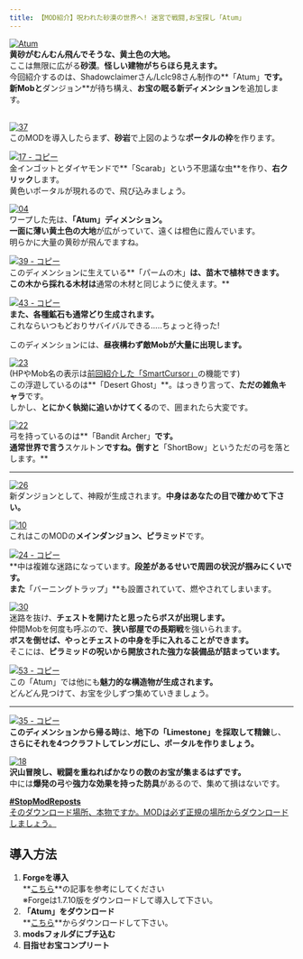 ```yaml
---
title: 【MOD紹介】呪われた砂漠の世界へ! 迷宮で戦闘,お宝探し「Atum」
---
```


[![Atum](https://cdn-ak.f.st-hatena.com/images/fotolife/s/sasigume/20210208/20210208164856.png)](#e/6/e6d79717.png "Atum")  
**黄砂がむんむん飛んでそうな、黄土色の大地。**  
ここは無限に広がる**砂漠**。**怪しい建物がちらほら見えます。**  
今回紹介するのは、Shadowclaimerさん/Lclc98さん制作の**「Atum」**です。  
**新Mob**と**ダンジョン**が待ち構え、**お宝の眠る新ディメンション**を追加します。

   
[![37](https://cdn-ak.f.st-hatena.com/images/fotolife/s/sasigume/20210208/20210208180933.png)](#f/f/ffdb898b.png "37")  
このMODを導入したらまず、**砂岩**で上図のような**ポータルの枠**を作ります。

[![17 - コピー](https://cdn-ak.f.st-hatena.com/images/fotolife/s/sasigume/20210208/20210208135252.png)](#4/9/4916cbd0.png "17 - コピー")  
金インゴットとダイヤモンドで**「Scarab」という不思議な虫**を作り、**右クリック**します。  
黄色いポータルが現れるので、飛び込みましょう。

[![04](https://cdn-ak.f.st-hatena.com/images/fotolife/s/sasigume/20210208/20210208140651.png)](#5/5/55b5f2f9.png "04")  
ワープした先は、**「Atum」**ディメンション。  
一面に**薄い黄土色の大地**が広がっていて、遠くは橙色に霞んでいます。  
明らかに大量の黄砂が飛んでますね。

[![39 - コピー](https://cdn-ak.f.st-hatena.com/images/fotolife/s/sasigume/20210208/20210208151558.png)](#9/5/95490bad.png "39 - コピー")  
このディメンションに生えている**「パームの木」**は、苗木で植林できます。  
この木から採れる木材は**通常の木材と同じように使えます。**

[![43 - コピー](https://cdn-ak.f.st-hatena.com/images/fotolife/s/sasigume/20210208/20210208130934.png)](#1/8/183d9921.png "43 - コピー")  
**また、各種鉱石も通常どり生成されます。**  
これならいつもどおりサバイバルできる…..ちょっと待った!

このディメンションには、**昼夜構わず敵Mobが大量に出現します。**

[![23](https://cdn-ak.f.st-hatena.com/images/fotolife/s/sasigume/20210208/20210208125704.png)](#0/e/0e2b34f6.png "23")  
(HPやMob名の表示は[前回紹介した「SmartCursor」](/43913717/ "【MOD紹介】ここまで見せちゃう!? MobのHP/ブロックの情報を何でも表示「SmartCursor」[Minecraft]")の機能です)  
この浮遊しているのは**「Desert Ghost」**。はっきり言って、**ただの雑魚キャラ**です。  
しかし、**とにかく執拗に追いかけてくる**ので、囲まれたら大変です。

[![22](https://cdn-ak.f.st-hatena.com/images/fotolife/s/sasigume/20210208/20210208150836.png)](#8/e/8e368a37.png "22")  
弓を持っているのは**「Bandit Archer」**です。  
通常世界で言う**スケルトン**ですね。倒すと**「ShortBow」というただの弓を落とします。**

---

[![26](https://cdn-ak.f.st-hatena.com/images/fotolife/s/sasigume/20210208/20210208154134.png)](#a/e/ae44dade.png "26")  
新ダンジョンとして、神殿が生成されます。**中身はあなたの目で確かめて下さい。**

[![10](https://cdn-ak.f.st-hatena.com/images/fotolife/s/sasigume/20210208/20210208130956.png)](#1/8/18914898.png "10")  
これはこのMODの**メインダンジョン、ピラミッド**です。

[![24 - コピー](https://cdn-ak.f.st-hatena.com/images/fotolife/s/sasigume/20210208/20210208144220.png)](#7/6/760e692b.png "24 - コピー")  
**中は複雑な迷路になっています。**段差があるせいで周囲の状況が掴みにくいです。  
また**「バーニングトラップ」**も設置されていて、燃やされてしまいます。

[![30](https://cdn-ak.f.st-hatena.com/images/fotolife/s/sasigume/20210208/20210208154206.png)](#a/e/aed014bc.png "30")  
迷路を抜け、**チェストを開けたと思ったらボスが出現します。**  
仲間Mobを何度も呼ぶので、**狭い部屋での長期戦**を強いられます。  
**ボスを倒せば、やっとチェストの中身を手に入れることができます。**  
そこには、**ピラミッドの呪いから開放された強力な装備品が詰まっています。**

[![53 - コピー](https://cdn-ak.f.st-hatena.com/images/fotolife/s/sasigume/20210208/20210208152223.png)](#9/c/9c9341f5.png "53 - コピー")  
この「Atum」では他にも**魅力的な構造物が生成されます。**  
どんどん見つけて、お宝を少しずつ集めていきましょう。

---

[![35 - コピー](https://cdn-ak.f.st-hatena.com/images/fotolife/s/sasigume/20210208/20210208164828.png)](#e/6/e65f8e13.png "35 - コピー")  
**このディメンションから帰る時**は、**地下の「Limestone」を採取して精錬**し、  
**さらにそれを4つクラフトしてレンガにし、ポータルを作りましょう。**

[![18](https://cdn-ak.f.st-hatena.com/images/fotolife/s/sasigume/20210208/20210208155100.png)](#b/7/b73f1bd7.png "18")  
**沢山冒険し、戦闘を重ねればかなりの数のお宝が集まるはずです。**  
中には**爆発の弓**や**強力な効果を持った防具**があるので、集めて損はないです。

[**#StopModReposts**  
そのダウンロード場所、本物ですか。MODは必ず正規の場所からダウンロードしましょう。](https://www.napoan.com/stop-mod-reposts/)

## 導入方法 

1.  **Forgeを導入**  
    **[こちら](/minecraft-je/howto/install-forge/)**の記事を参考にしてください  
    ※Forgeは1.7.10版をダウンロードして導入して下さい。
2.  **「Atum」をダウンロード**  
    **[こちら](http://www.minecraftforum.net/forums/mapping-and-modding/minecraft-mods/1288464-atum-journey-into-the-sands "「Atum」のダウンロード")**からダウンロードして下さい。
3.  **modsフォルダにブチ込む** 
4.  **目指せお宝コンプリート**
